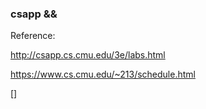 ### csapp && 

Reference:

http://csapp.cs.cmu.edu/3e/labs.html

https://www.cs.cmu.edu/~213/schedule.html

[] 